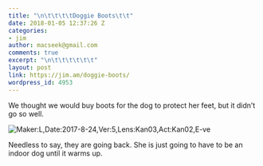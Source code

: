 ```yaml
---
title: "\n\t\t\t\tDoggie Boots\t\t"
date: 2018-01-05 12:37:26 Z
categories:
- jim
author: macseek@gmail.com
comments: true
excerpt: "\n\t\t\t\t\t\t"
layout: post
link: https://jim.am/doggie-boots/
wordpress_id: 4953
---
```


We thought we would buy boots for the dog to protect her feet, but it didn’t go so well.




![Maker:L,Date:2017-8-24,Ver:5,Lens:Kan03,Act:Kan02,E-ve](http://jim.am/wp-content/uploads/2018/01/IMG_20180104_193820.jpg)




Needless to say, they are going back. She is just going to have to be an indoor dog until it warms up.


		

